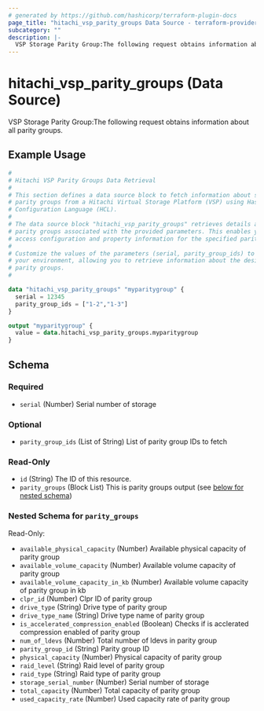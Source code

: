```yaml
---
# generated by https://github.com/hashicorp/terraform-plugin-docs
page_title: "hitachi_vsp_parity_groups Data Source - terraform-provider-hitachi"
subcategory: ""
description: |-
  VSP Storage Parity Group:The following request obtains information about all parity groups.
---
```


# hitachi_vsp_parity_groups (Data Source)

VSP Storage Parity Group:The following request obtains information about all parity groups.

## Example Usage

```terraform
#
# Hitachi VSP Parity Groups Data Retrieval
#
# This section defines a data source block to fetch information about specific
# parity groups from a Hitachi Virtual Storage Platform (VSP) using HashiCorp
# Configuration Language (HCL).
#
# The data source block "hitachi_vsp_parity_groups" retrieves details about
# parity groups associated with the provided parameters. This enables you to
# access configuration and property information for the specified parity groups.
#
# Customize the values of the parameters (serial, parity_group_ids) to match
# your environment, allowing you to retrieve information about the desired
# parity groups.
#

data "hitachi_vsp_parity_groups" "myparitygroup" {
  serial = 12345
  parity_group_ids = ["1-2","1-3"]
}

output "myparitygroup" {
  value = data.hitachi_vsp_parity_groups.myparitygroup
}
```

<!-- schema generated by tfplugindocs -->
## Schema

### Required

- `serial` (Number) Serial number of storage

### Optional

- `parity_group_ids` (List of String) List of parity group IDs to fetch

### Read-Only

- `id` (String) The ID of this resource.
- `parity_groups` (Block List) This is parity groups output (see [below for nested schema](#nestedblock--parity_groups))

<a id="nestedblock--parity_groups"></a>
### Nested Schema for `parity_groups`

Read-Only:

- `available_physical_capacity` (Number) Available physical capacity of parity group
- `available_volume_capacity` (Number) Available volume capacity of parity group
- `available_volume_capacity_in_kb` (Number) Available volume capacity of parity group in kb
- `clpr_id` (Number) Clpr ID of parity group
- `drive_type` (String) Drive type of parity group
- `drive_type_name` (String) Drive type name of parity group
- `is_accelerated_compression_enabled` (Boolean) Checks if is acclerated compression enabled of parity group
- `num_of_ldevs` (Number) Total number of ldevs in parity group
- `parity_group_id` (String) Parity group ID
- `physical_capacity` (Number) Physical capacity of parity group
- `raid_level` (String) Raid level of parity group
- `raid_type` (String) Raid type of parity group
- `storage_serial_number` (Number) Serial number of storage
- `total_capacity` (Number) Total capacity of parity group
- `used_capacity_rate` (Number) Used capacity rate of parity group
